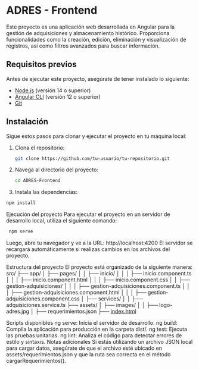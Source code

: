 # ADRES - Frontend

Este proyecto es una aplicación web desarrollada en Angular para la gestión de adquisiciones y almacenamiento histórico. Proporciona funcionalidades como la creación, edición, eliminación y visualización de registros, así como filtros avanzados para buscar información.

## Requisitos previos

Antes de ejecutar este proyecto, asegúrate de tener instalado lo siguiente:

- [Node.js](https://nodejs.org/) (versión 14 o superior)
- [Angular CLI](https://angular.io/cli) (versión 12 o superior)
- [Git](https://git-scm.com/)

## Instalación

Sigue estos pasos para clonar y ejecutar el proyecto en tu máquina local:

1. Clona el repositorio:
   ```bash
   git clone https://github.com/tu-usuario/tu-repositorio.git
   ```
2. Navega al directorio del proyecto:
   ```bash
   cd ADRES-Frontend
   ```
3. Instala las dependencias:
  ```bash
  npm install
   ```
Ejecución del proyecto
Para ejecutar el proyecto en un servidor de desarrollo local, utiliza el siguiente comando:
 ```bash
  npm serve
   ```
Luego, abre tu navegador y ve a la URL: http://localhost:4200
El servidor se recargará automáticamente si realizas cambios en los archivos del proyecto.

Estructura del proyecto
El proyecto está organizado de la siguiente manera:
src/
├── app/
│   ├── pages/
│   │   ├── inicio/
│   │   │   ├── inicio.component.ts
│   │   │   ├── inicio.component.html
│   │   │   ├── inicio.component.css
│   │   ├── gestion-adquisiciones/
│   │   │   ├── gestion-adquisiciones.component.ts
│   │   │   ├── gestion-adquisiciones.component.html
│   │   │   ├── gestion-adquisiciones.component.css
│   ├── services/
│   │   ├── adquisiciones.service.ts
├── assets/
│   ├── images/
│   │   ├── logo-adres.jpg
│   ├── requerimientos.json
├── [index.html](http://_vscodecontentref_/0)

Scripts disponibles
  ng serve: Inicia el servidor de desarrollo.
  ng build: Compila la aplicación para producción en la carpeta dist/.
  ng test: Ejecuta las pruebas unitarias.
  ng lint: Analiza el código para detectar errores de estilo y sintaxis.
Notas adicionales
  Si estás utilizando un archivo JSON local para cargar datos, asegúrate de que el archivo esté ubicado en assets/requerimientos.json y que la ruta sea correcta en el método cargarRequerimientos().
